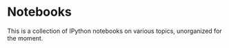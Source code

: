 # Notebooks

This is a collection of IPython notebooks on various topics, unorganized
for the moment. 
